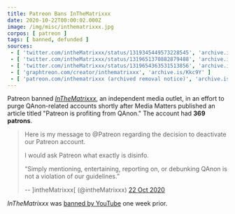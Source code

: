 ```yaml
---
title: Patreon Bans InTheMatrixxx
date: 2020-10-22T00:00:02.000Z
image: /img/misc/inthematrixxx.jpg
corpos: [ patreon ]
tags: [ banned, defunded ]
sources:
 - [ 'twitter.com/intheMatrixxx/status/1319345449573228545', 'archive.is/fmRmC' ]
 - [ 'twitter.com/intheMatrixxx/status/1319651370882879488', 'archive.is/fILPj' ]
 - [ 'twitter.com/intheMatrixxx/status/1319654363531513856', 'archive.is/eF6OC' ]
 - [ 'graphtreon.com/creator/inthematrixxx', 'archive.is/Kkc9Y' ]
 - [ 'patreon.com/inthematrixxx (archived removal notice)', 'archive.is/clAE4' ]
---
```


Patreon banned [_InTheMatrixxx_](https://inthematrixxx.com/), an
independent media outlet, in an effort to purge QAnon-related accounts shortly
after Media Matters published an article titled "Patreon is profiting from
QAnon." The account had **369 patrons**.

> Here is my message to @Patreon regarding the decision to deactivate our
> Patreon account.
>
> I would ask Patreon what exactly is disinfo. 
>
> “Simply mentioning, entertaining, reporting on, or debunking QAnon is not a
> violation of our guidelines.”
>
> -- \]intheMatrixxx\[ (@intheMatrixxx) [22 Oct 2020](https://archive.is/eF6OC)

_InTheMatrixxx_ was [banned by YouTube](/e/youtube-bans-inthematrixxx/)
one week prior.
